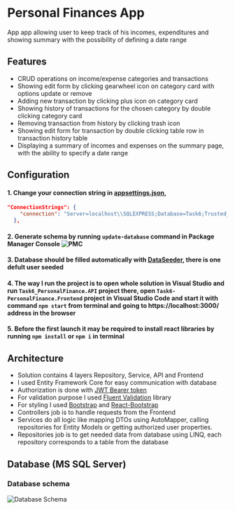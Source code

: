 # Personal Finances App
App app allowing user to keep track of his incomes, expenditures and showing summary with the possibility of defining a date range
## Features
- CRUD operations on income/expense categories and transactions
- Showing edit form by clicking gearwheel icon on category card with options update or remove
- Adding new transaction by clicking plus icon on category card
- Showing history of transactions for the chosen category by double clicking category card
- Removing transaction from history by clicking trash icon
- Showing edit form for transaction by double clicking table row in transaction history table
- Displaying a summary of incomes and expenses on the summary page, with the ability to specify a date range


## Configuration
#### 1. Change your connection string in [appsettings.json](https://github.com/dtamon/Task6_PersonalFinance/blob/master/Task6_PersonalFinance.API/appsettings.json),
````json 
"ConnectionStrings": {
    "connection": "Server=localhost\\SQLEXPRESS;Database=Task6;Trusted_Connection=True;TrustServerCertificate=True;"
  },
````    
#### 2. Generate schema by running `update-database` command in Package Manager Console ![PMC](https://i.imgur.com/J02MJcO.png) 
#### 3. Database should be filled automatically with [DataSeeder](https://github.com/dtamon/Task6_PersonalFinance/blob/master/Task6_PersonalFinance.Core/Seeder/DataSeeder.cs), there is one defult user seeded
#### 4. The way I run the project is to open whole solution in Visual Studio and run `Task6_PersonalFinance.API` project there, open `Task6-PersonalFinance.Frontend` project in Visual Studio Code and start it with command `npm start` from terminal and going to https://localhost:3000/ address in the browser
#### 5. Before the first launch it may be required to install react libraries by running `npm install` or `npm i` in terminal



## Architecture

- Solution contains 4 layers Repository, Service, API and Frontend
- I used Entity Framework Core for easy communication with database
- Authorization is done with [JWT Bearer token](https://jwt.io/introduction)
- For validation purpose I used [Fluent Validation](https://docs.fluentvalidation.net/en/latest/) library
- For styling I used [Bootstrap](https://getbootstrap.com/) and [React-Bootstrap](https://react-bootstrap.github.io/)
- Controllers job is to handle requests from the Frontend
- Services do all logic like mapping DTOs using AutoMapper, calling repositories for Entity Models or getting authorized user properties.
- Repositories job is to get needed data from database using LINQ, each repository corresponds to a table from the database

## Database (MS SQL Server)
### Database schema
![Database Schema](https://i.imgur.com/0CmG6Nw.png)
